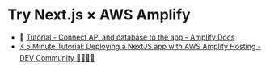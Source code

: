 # Try Next.js × AWS Amplify

- 🤔 [Tutorial - Connect API and database to the app - Amplify Docs](https://docs.amplify.aws/start/getting-started/data-model/q/integration/next)
- [⚡️ 5 Minute Tutorial: Deploying a NextJS app with AWS Amplify Hosting - DEV Community 👩‍💻👨‍💻](https://dev.to/dabit3/5-minute-tutorial-deploying-a-next-app-with-aws-amplify-hosting-5199)

